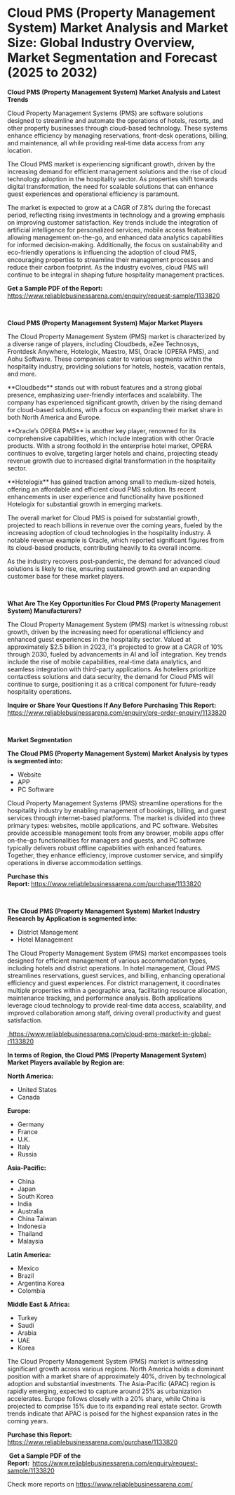 <p><h1>Cloud PMS (Property Management System) Market Analysis and Market Size: Global Industry Overview, Market Segmentation and Forecast (2025 to 2032)</h1></p><p><strong>Cloud PMS (Property Management System) Market Analysis and Latest Trends</strong></p>
<p><p>Cloud Property Management Systems (PMS) are software solutions designed to streamline and automate the operations of hotels, resorts, and other property businesses through cloud-based technology. These systems enhance efficiency by managing reservations, front-desk operations, billing, and maintenance, all while providing real-time data access from any location.</p><p>The Cloud PMS market is experiencing significant growth, driven by the increasing demand for efficient management solutions and the rise of cloud technology adoption in the hospitality sector. As properties shift towards digital transformation, the need for scalable solutions that can enhance guest experiences and operational efficiency is paramount.</p><p>The market is expected to grow at a CAGR of 7.8% during the forecast period, reflecting rising investments in technology and a growing emphasis on improving customer satisfaction. Key trends include the integration of artificial intelligence for personalized services, mobile access features allowing management on-the-go, and enhanced data analytics capabilities for informed decision-making. Additionally, the focus on sustainability and eco-friendly operations is influencing the adoption of cloud PMS, encouraging properties to streamline their management processes and reduce their carbon footprint. As the industry evolves, cloud PMS will continue to be integral in shaping future hospitality management practices.</p></p>
<p><strong>Get a Sample PDF of the Report:&nbsp;</strong> <a href="https://www.reliablebusinessarena.com/enquiry/request-sample/1133820?utm_campaign=3561&utm_medium=2&utm_source=Github&utm_content=ia&utm_term=25032025&utm_id=cloud-pms-property-management-system">https://www.reliablebusinessarena.com/enquiry/request-sample/1133820</a></p>
<p>&nbsp;</p>
<p><strong>Cloud PMS (Property Management System) Major Market Players</strong></p>
<p><p>The Cloud Property Management System (PMS) market is characterized by a diverse range of players, including Cloudbeds, eZee Technosys, Frontdesk Anywhere, Hotelogix, Maestro, MSI, Oracle (OPERA PMS), and Aohu Software. These companies cater to various segments within the hospitality industry, providing solutions for hotels, hostels, vacation rentals, and more.</p><p>**Cloudbeds** stands out with robust features and a strong global presence, emphasizing user-friendly interfaces and scalability. The company has experienced significant growth, driven by the rising demand for cloud-based solutions, with a focus on expanding their market share in both North America and Europe.</p><p>**Oracle’s OPERA PMS** is another key player, renowned for its comprehensive capabilities, which include integration with other Oracle products. With a strong foothold in the enterprise hotel market, OPERA continues to evolve, targeting larger hotels and chains, projecting steady revenue growth due to increased digital transformation in the hospitality sector.</p><p>**Hotelogix** has gained traction among small to medium-sized hotels, offering an affordable and efficient cloud PMS solution. Its recent enhancements in user experience and functionality have positioned Hotelogix for substantial growth in emerging markets.</p><p>The overall market for Cloud PMS is poised for substantial growth, projected to reach billions in revenue over the coming years, fueled by the increasing adoption of cloud technologies in the hospitality industry. A notable revenue example is Oracle, which reported significant figures from its cloud-based products, contributing heavily to its overall income.</p><p>As the industry recovers post-pandemic, the demand for advanced cloud solutions is likely to rise, ensuring sustained growth and an expanding customer base for these market players.</p></p>
<p>&nbsp;</p>
<p><strong>What Are The Key Opportunities For Cloud PMS (Property Management System) Manufacturers?</strong></p>
<p><p>The Cloud Property Management System (PMS) market is witnessing robust growth, driven by the increasing need for operational efficiency and enhanced guest experiences in the hospitality sector. Valued at approximately $2.5 billion in 2023, it's projected to grow at a CAGR of 10% through 2030, fueled by advancements in AI and IoT integration. Key trends include the rise of mobile capabilities, real-time data analytics, and seamless integration with third-party applications. As hoteliers prioritize contactless solutions and data security, the demand for Cloud PMS will continue to surge, positioning it as a critical component for future-ready hospitality operations.</p></p>
<p><strong>Inquire or Share Your Questions If Any Before Purchasing This Report:</strong> <a href="https://www.reliablebusinessarena.com/enquiry/pre-order-enquiry/1133820?utm_campaign=3561&utm_medium=2&utm_source=Github&utm_content=ia&utm_term=25032025&utm_id=cloud-pms-property-management-system">https://www.reliablebusinessarena.com/enquiry/pre-order-enquiry/1133820</a></p>
<p>&nbsp;</p>
<p><strong>Market Segmentation</strong></p>
<p><strong>The Cloud PMS (Property Management System) Market Analysis by types is segmented into:</strong></p>
<p><ul><li>Website</li><li>APP</li><li>PC Software</li></ul></p>
<p><p>Cloud Property Management Systems (PMS) streamline operations for the hospitality industry by enabling management of bookings, billing, and guest services through internet-based platforms. The market is divided into three primary types: websites, mobile applications, and PC software. Websites provide accessible management tools from any browser, mobile apps offer on-the-go functionalities for managers and guests, and PC software typically delivers robust offline capabilities with enhanced features. Together, they enhance efficiency, improve customer service, and simplify operations in diverse accommodation settings.</p></p>
<p><strong>Purchase this Report:&nbsp;</strong><a href="https://www.reliablebusinessarena.com/purchase/1133820?utm_campaign=3561&utm_medium=2&utm_source=Github&utm_content=ia&utm_term=25032025&utm_id=cloud-pms-property-management-system">https://www.reliablebusinessarena.com/purchase/1133820</a></p>
<p>&nbsp;</p>
<p><strong>The Cloud PMS (Property Management System) Market Industry Research by Application is segmented into:</strong></p>
<p><ul><li>District Management</li><li>Hotel Management</li></ul></p>
<p><p>The Cloud Property Management System (PMS) market encompasses tools designed for efficient management of various accommodation types, including hotels and district operations. In hotel management, Cloud PMS streamlines reservations, guest services, and billing, enhancing operational efficiency and guest experiences. For district management, it coordinates multiple properties within a geographic area, facilitating resource allocation, maintenance tracking, and performance analysis. Both applications leverage cloud technology to provide real-time data access, scalability, and improved collaboration among staff, driving overall productivity and guest satisfaction.</p></p>
<p><a href="https://www.reliablebusinessarena.com/cloud-pms-market-in-global-r1133820?utm_campaign=3561&utm_medium=2&utm_source=Github&utm_content=ia&utm_term=25032025&utm_id=cloud-pms-property-management-system">&nbsp;https://www.reliablebusinessarena.com/cloud-pms-market-in-global-r1133820</a></p>
<p><strong>In terms of Region, the Cloud PMS (Property Management System) Market Players available by Region are:</strong></p>
<p>
    <p> <strong> North America: </strong>
        <ul>
            <li>United States</li>
            <li>Canada</li>
        </ul>
        </p> 
    <p> <strong> Europe: </strong>
        <ul>
            <li>Germany</li>
            <li>France</li>
            <li>U.K.</li>
            <li>Italy</li>
            <li>Russia</li>
        </ul>
        </p> 
    <p> <strong> Asia-Pacific: </strong>
        <ul>
            <li>China</li>
            <li>Japan</li>
            <li>South Korea</li>
            <li>India</li>
            <li>Australia</li>
            <li>China Taiwan</li>
            <li>Indonesia</li>
            <li>Thailand</li>
            <li>Malaysia</li>
        </ul>
        </p> 
    <p> <strong> Latin America: </strong>
        <ul>
            <li>Mexico</li>
            <li>Brazil</li>
            <li>Argentina Korea</li>
            <li>Colombia</li>
        </ul>
        </p> 
    <p> <strong> Middle East & Africa: </strong>
        <ul>
            <li>Turkey</li>
            <li>Saudi</li>
            <li>Arabia</li>
            <li>UAE</li>
            <li>Korea</li>
        </ul>
    </p>
    </p>
<p><p>The Cloud Property Management System (PMS) market is witnessing significant growth across various regions. North America holds a dominant position with a market share of approximately 40%, driven by technological adoption and substantial investments. The Asia-Pacific (APAC) region is rapidly emerging, expected to capture around 25% as urbanization accelerates. Europe follows closely with a 20% share, while China is projected to comprise 15% due to its expanding real estate sector. Growth trends indicate that APAC is poised for the highest expansion rates in the coming years.</p></p>
<p><strong>Purchase this Report: </strong><a href="https://www.reliablebusinessarena.com/purchase/1133820?utm_campaign=3561&utm_medium=2&utm_source=Github&utm_content=ia&utm_term=25032025&utm_id=cloud-pms-property-management-system">https://www.reliablebusinessarena.com/purchase/1133820</a></p>
<p>&nbsp;<strong>Get a Sample PDF of the Report:&nbsp;&nbsp;</strong><a href="https://www.reliablebusinessarena.com/enquiry/request-sample/1133820?utm_campaign=3561&utm_medium=2&utm_source=Github&utm_content=ia&utm_term=25032025&utm_id=cloud-pms-property-management-system">https://www.reliablebusinessarena.com/enquiry/request-sample/1133820</a></p>
<p><strong></strong></p>
<p>Check more reports on <a href="https://www.reliablebusinessarena.com/?utm_campaign=3561&utm_medium=2&utm_source=Github&utm_content=ia&utm_term=25032025&utm_id=cloud-pms-property-management-system">https://www.reliablebusinessarena.com/</a></p>